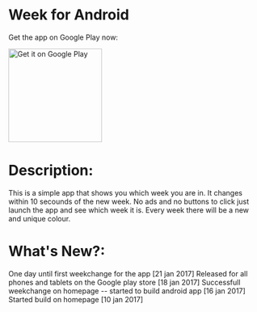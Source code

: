 # Week for Android

Get the app on Google Play now:

<a href="https://play.google.com/store/apps/details?id=io.weekp.hellocordova">
  <img alt="Get it on Google Play"
       width="185"
       src="https://play.google.com/intl/en_us/badges/images/generic/en-play-badge.png" />
</a>

# Description:
This is a simple app that shows you which week you are in. It changes within 10 secounds of the new week. No ads and no buttons to click just launch the app and see which week it is. Every week there will be a new and unique colour.

# What's New?:
One day until first weekchange for the app [21 jan 2017]
Released for all phones and tablets on the Google play store [18 jan 2017]
Successfull weekchange on homepage -- started to build android app [16 jan 2017]
Started build on homepage [10 jan 2017]
